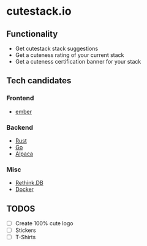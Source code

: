 # cutestack.io

## Functionality

* Get cutestack stack suggestions
* Get a cuteness rating of your current stack
* Get a cuteness certification banner for your stack

## Tech candidates

### Frontend

* [ember](https://www.emberjs.com/)

### Backend

* [Rust](https://www.rust-lang.org/en-US/)
* [Go](https://golang.org/)
* [Alpaca](https://github.com/alpaca-lang/alpaca)

### Misc

* [Rethink.DB](https://www.rethinkdb.com/)
* [Docker](https://www.docker.com/)

## TODOS

- [ ] Create 100% cute logo
- [ ] Stickers
- [ ] T-Shirts
